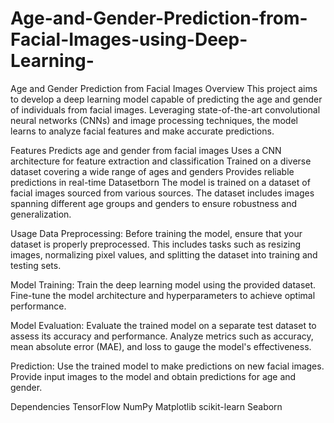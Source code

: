 # Age-and-Gender-Prediction-from-Facial-Images-using-Deep-Learning-
Age and Gender Prediction from Facial Images
Overview
This project aims to develop a deep learning model capable of predicting the age and gender of individuals from facial images. Leveraging state-of-the-art convolutional neural networks (CNNs) and image processing techniques, the model learns to analyze facial features and make accurate predictions.

Features
Predicts age and gender from facial images
Uses a CNN architecture for feature extraction and classification
Trained on a diverse dataset covering a wide range of ages and genders
Provides reliable predictions in real-time
Datasetborn
The model is trained on a dataset of facial images sourced from various sources. The dataset includes images spanning different age groups and genders to ensure robustness and generalization.

Usage
Data Preprocessing: Before training the model, ensure that your dataset is properly preprocessed. This includes tasks such as resizing images, normalizing pixel values, and splitting the dataset into training and testing sets.

Model Training: Train the deep learning model using the provided dataset. Fine-tune the model architecture and hyperparameters to achieve optimal performance.

Model Evaluation: Evaluate the trained model on a separate test dataset to assess its accuracy and performance. Analyze metrics such as accuracy, mean absolute error (MAE), and loss to gauge the model's effectiveness.

Prediction: Use the trained model to make predictions on new facial images. Provide input images to the model and obtain predictions for age and gender.

Dependencies
TensorFlow
NumPy
Matplotlib
scikit-learn
Seaborn
